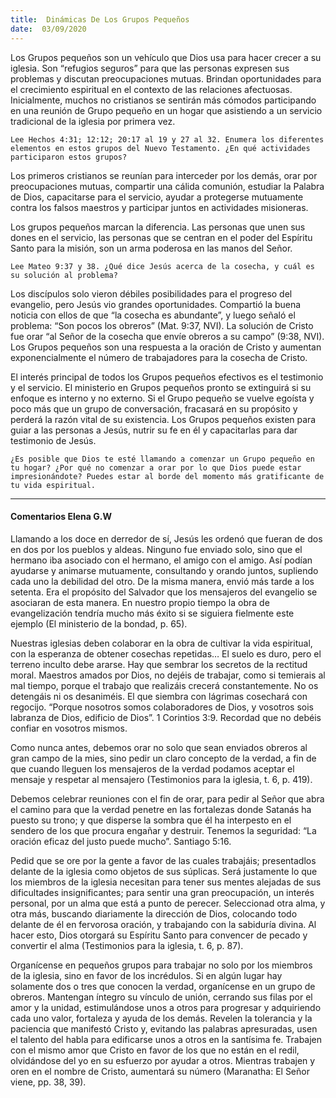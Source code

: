 ```yaml
---
title:  Dinámicas De Los Grupos Pequeños
date:  03/09/2020
---
```


Los Grupos pequeños son un vehículo que Dios usa para hacer crecer a su iglesia. Son “refugios seguros” para que las personas expresen sus problemas y discutan preocupaciones mutuas. Brindan oportunidades para el crecimiento espiritual en el contexto de las relaciones afectuosas. Inicialmente, muchos no cristianos se sentirán más cómodos participando en una reunión de Grupo pequeño en un hogar que asistiendo a un servicio tradicional de la iglesia por primera vez.

`Lee Hechos 4:31; 12:12; 20:17 al 19 y 27 al 32. Enumera los diferentes elementos en estos grupos del Nuevo Testamento. ¿En qué actividades participaron estos grupos?`

Los primeros cristianos se reunían para interceder por los demás, orar por preocupaciones mutuas, compartir una cálida comunión, estudiar la Palabra de Dios, capacitarse para el servicio, ayudar a protegerse mutuamente contra los falsos maestros y participar juntos en actividades misioneras.

Los grupos pequeños marcan la diferencia. Las personas que unen sus dones en el servicio, las personas que se centran en el poder del Espíritu Santo para la misión, son un arma poderosa en las manos del Señor.

`Lee Mateo 9:37 y 38. ¿Qué dice Jesús acerca de la cosecha, y cuál es su solución al problema?`

Los discípulos solo vieron débiles posibilidades para el progreso del evangelio, pero Jesús vio grandes oportunidades. Compartió la buena noticia con ellos de que “la cosecha es abundante”, y luego señaló el problema: “Son pocos los obreros” (Mat. 9:37, NVI). La solución de Cristo fue orar “al Señor de la cosecha que envíe obreros a su campo” (9:38, NVI). Los Grupos pequeños son una respuesta a la oración de Cristo y aumentan exponencialmente el número de trabajadores para la cosecha de Cristo.

El interés principal de todos los Grupos pequeños efectivos es el testimonio y el servicio. El ministerio en Grupos pequeños pronto se extinguirá si su enfoque es interno y no externo. Si el Grupo pequeño se vuelve egoísta y poco más que un grupo de conversación, fracasará en su propósito y perderá la razón vital de su existencia. Los Grupos pequeños existen para guiar a las personas a Jesús, nutrir su fe en él y capacitarlas para dar testimonio de Jesús.

`¿Es posible que Dios te esté llamando a comenzar un Grupo pequeño en tu hogar? ¿Por qué no comenzar a orar por lo que Dios puede estar impresionándote? Puedes estar al borde del momento más gratificante de tu vida espiritual.`

---

#### Comentarios Elena G.W

Llamando a los doce en derredor de sí, Jesús les ordenó que fueran de dos en dos por los pueblos y aldeas. Ninguno fue enviado solo, sino que el hermano iba asociado con el hermano, el amigo con el amigo. Así podían ayudarse y animarse mutuamente, consultando y orando juntos, supliendo cada uno la debilidad del otro. De la misma manera, envió más tarde a los setenta. Era el propósito del Salvador que los mensajeros del evangelio se asociaran de esta manera. En nuestro propio tiempo la obra de evangelización tendría mucho más éxito si se siguiera fielmente este ejemplo (El ministerio de la bondad, p. 65).

Nuestras iglesias deben colaborar en la obra de cultivar la vida espiritual, con la esperanza de obtener cosechas repetidas… El suelo es duro, pero el terreno inculto debe ararse. Hay que sembrar los secretos de la rectitud moral. Maestros amados por Dios, no dejéis de trabajar, como si temierais al mal tiempo, porque el trabajo que realizáis crecerá constantemente. No os detengáis ni os desaniméis. El que siembra con lágrimas cosechará con regocijo. “Porque nosotros somos colaboradores de Dios, y vosotros sois labranza de Dios, edificio de Dios”. 1 Corintios 3:9. Recordad que no debéis confiar en vosotros mismos.

Como nunca antes, debemos orar no solo que sean enviados obreros al gran campo de la mies, sino pedir un claro concepto de la verdad, a fin de que cuando lleguen los mensajeros de la verdad podamos aceptar el mensaje y respetar al mensajero (Testimonios para la iglesia, t. 6, p. 419).

Debemos celebrar reuniones con el fin de orar, para pedir al Señor que abra el camino para que la verdad penetre en las fortalezas donde Satanás ha puesto su trono; y que disperse la sombra que él ha interpesto en el sendero de los que procura engañar y destruir. Tenemos la seguridad: “La oración eficaz del justo puede mucho”. Santiago 5:16.

Pedid que se ore por la gente a favor de las cuales trabajáis; presentadlos delante de la iglesia como objetos de sus súplicas. Será justamente lo que los miembros de la iglesia necesitan para tener sus mentes alejadas de sus dificultades insignificantes; para sentir una gran preocupación, un interés personal, por un alma que está a punto de perecer. Seleccionad otra alma, y otra más, buscando diariamente la dirección de Dios, colocando todo delante de él en fervorosa oración, y trabajando con la sabiduría divina. Al hacer esto, Dios otorgará su Espíritu Santo para convencer de pecado y convertir el alma (Testimonios para la iglesia, t. 6, p. 87).

Organícense en pequeños grupos para trabajar no solo por los miembros de la iglesia, sino en favor de los incrédulos. Si en algún lugar hay solamente dos o tres que conocen la verdad, organícense en un grupo de obreros. Mantengan íntegro su vínculo de unión, cerrando sus filas por el amor y la unidad, estimulándose unos a otros para progresar y adquiriendo cada uno valor, fortaleza y ayuda de los demás. Revelen la tolerancia y la paciencia que manifestó Cristo y, evitando las palabras apresuradas, usen el talento del habla para edificarse unos a otros en la santísima fe. Trabajen con el mismo amor que Cristo en favor de los que no están en el redil, olvidándose del yo en su esfuerzo por ayudar a otros. Mientras trabajen y oren en el nombre de Cristo, aumentará su número (Maranatha: El Señor viene, pp. 38, 39).